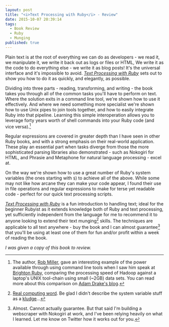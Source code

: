 ```yaml
---
layout: post
title: "<i>Text Processing with Ruby</i> - Review"
date: 2015-10-07 20:39:14
tags:
  - Book Review
  - Ruby
  - Munging
published: true
---
```


Plain text is at the root of everything we can do as
developers - we read it, we manipulate it, we write it back out as
logs or files or HTML, We write it as the code to do everything else -
we write it as blog posts! It's the universal interface and it's
impossible to avoid. [_Text Processing with Ruby_][bookSite] sets out
to show you how to do it as quickly, and elegantly, as possible.

Dividing into three parts - reading, transforming, and writing - the
book takes you through all of the common tasks you'll have to perform
on text. Where the solution exits in a command line tool, we're shown
how to use it effectively. And where we need something more specialist
we're shown how to use Unix pipes to join tools together, and how to
easily integrate Ruby into that pipeline. Learning this simple
interoperation allows you to leverage forty years worth of shell
commands into your Ruby code (and vice versa).[^1]

Regular expressions are covered in greater depth than I have seen in
other Ruby books, and with a strong emphasis on their real-world
application. These play an essential part when tasks diverge from
those the more sophisticated parsing libraries also demonstrated -
such as Nokogiri for HTML, and Phrasie and Metaphone for natural
language processing - excel at.

On the way we're shown how to use a great number of Ruby's system
variables (the ones starting with `$`) to achieve all of the
above. While some may not like how arcane they can make your code
appear, I found their use in file operations and regular expressions
to make for terse yet readable code - perfect for our quick text
processing scripts.

[_Text Processing with Ruby_][bookSite] is a fun introduction to
handling text; ideal for the beginner Rubyist as it extends knowledge
both of Ruby and text processing, yet sufficiently independent from
the language for me to recommend it to anyone looking to extend their
text munging[^2] skills. The techniques are applicable to all text
anywhere - buy the book and I can almost guarantee[^3] that you'll be
using at least one of them for fun and/or profit within a week of
reading the book.

_I was given a copy of this book to review._

[^1]: The author, [Rob Miller][authorName], gave an interesting example of the power available through using command line tools when I saw him speak at [Brighton Ruby], comparing the processing speed of Hadoop against a laptop's UNIX tool-chain using small (~2GB) data sets. You can read more about this comparison on [Adam Drake's blog][BigDataCli].

[^2]: [Real computing word][munge]. Be glad I didn't describe the system variable stuff as a [kludge]...

[^3]: Almost. Cannot actually guarantee. But that said I'm building a webscraper with Nokogiri at work, and I've been relying heavily on what I learned. Let me know on Twitter how it works out for you.

[BigDataCLI]: http://aadrake.com/command-line-tools-can-be-235x-faster-than-your-hadoop-cluster.html
[authorName]: https://robm.me.uk/
[bookSite]: https://robm.me.uk/text-processing-with-ruby/
[Brighton Ruby]: http://brightonruby.com/
[munge]: (https://en.wikipedia.org/wiki/Mung_(computer_term))
[kludge]: (https://en.wikipedia.org/wiki/Kludge)
